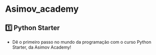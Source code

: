 # Asimov_academy

## 1️⃣ Python Starter
- Dê o primeiro passo no mundo da programação com o curso Python Starter, da Asimov Academy!
